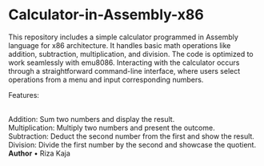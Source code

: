 # Calculator-in-Assembly-x86
This repository includes a simple calculator programmed in Assembly language for x86 architecture. It handles basic math operations like addition, subtraction, multiplication, and division. The code is optimized to work seamlessly with emu8086. Interacting with the calculator occurs through a straightforward command-line interface, where users select operations from a menu and input corresponding numbers.

Features:

<br>Addition: Sum two numbers and display the result.
<br>Multiplication: Multiply two numbers and present the outcome.
<br>Subtraction: Deduct the second number from the first and show the result.
<br>Division: Divide the first number by the second and showcase the quotient.<br>
__**Author**__
•	Riza Kaja
